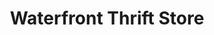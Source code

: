 ---
title: "Waterfront Thrift Store"
url: /crestview/waterfront-thrift-store/
shop: Gebrauchtwaren
---